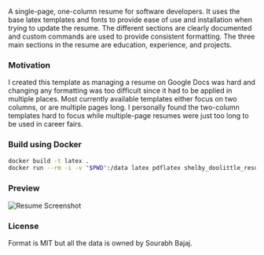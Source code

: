 A single-page, one-column resume for software developers. It uses the base latex templates and fonts to provide ease of use and installation when trying to update the resume. The different sections are clearly documented and custom commands are used to provide consistent formatting. The three main sections in the resume are education, experience, and projects.

### Motivation

I created this template as managing a resume on Google Docs was hard and changing any formatting was too difficult since it had to be applied in multiple places. Most currently available templates either focus on two columns, or are multiple pages long. I personally found the two-column templates hard to focus while multiple-page resumes were just too long to be used in career fairs.

### Build using Docker

```sh
docker build -t latex .
docker run --rm -i -v "$PWD":/data latex pdflatex shelby_doolittle_resume.tex
```

### Preview

![Resume Screenshot](/resume_preview.png)

### License

Format is MIT but all the data is owned by Sourabh Bajaj.
